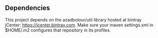 
## Dependencies

This project depends on the azadbolour/util library hosted at
bintray jCenter: https://jcenter.bintray.com. Make sure your maven settings.xml
in $HOME/.m2 configures that repository in its profiles.

